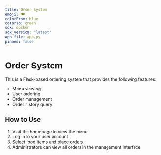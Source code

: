 ```yaml
---
title: Order System
emoji: 🍽️
colorFrom: blue
colorTo: green
sdk: docker
sdk_version: "latest"
app_file: app.py
pinned: false
---
```


# Order System

This is a Flask-based ordering system that provides the following features:
- Menu viewing
- User ordering
- Order management
- Order history query

## How to Use

1. Visit the homepage to view the menu
2. Log in to your user account
3. Select food items and place orders
4. Administrators can view all orders in the management interface